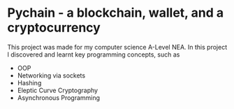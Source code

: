 # Pychain - a blockchain, wallet, and a cryptocurrency
This project was made for my computer science A-Level NEA. In this project I discovered and learnt key programming concepts, such as 

 - OOP
 - Networking via sockets
 - Hashing
 - Eleptic Curve Cryptography
 - Asynchronous Programming
